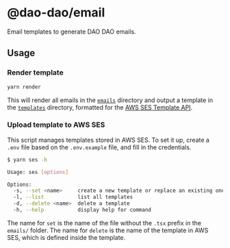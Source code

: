 # @dao-dao/email

Email templates to generate DAO DAO emails.

## Usage

### Render template

```bash
yarn render
```

This will render all emails in the [`emails`](./emails) directory and output a
template in the [`templates`](./templates) directory, formatted for the [AWS SES
Template
API](https://docs.aws.amazon.com/ses/latest/dg/send-personalized-email-api.html).

### Upload template to AWS SES

This script manages templates stored in AWS SES. To set it up, create a `.env`
file based on the `.env.example` file, and fill in the credentials.

```bash
$ yarn ses -h

Usage: ses [options]

Options:
  -s, --set <name>     create a new template or replace an existing one
  -l, --list           list all templates
  -d, --delete <name>  delete a template
  -h, --help           display help for command
```

The name for `set` is the name of the file without the `.tsx` prefix in the
`emails/` folder. The name for `delete` is the name of the template in AWS SES,
which is defined inside the template.
